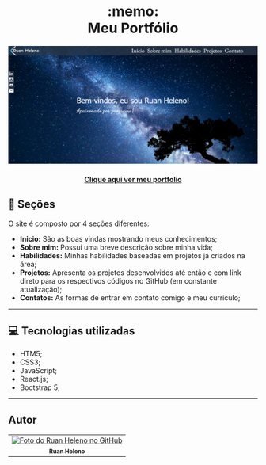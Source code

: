 <h1 align="center">
  :memo:<br>Meu Portfólio
</h1>

![Resultado final do projeto](./src//Assets/Images/preview.png)

<h4 align="center"><a href="https://ruanheleno.github.io/">Clique aqui ver meu portfolio</a></h4>

## :notebook: Seções

O site é composto por 4 seções diferentes:

- **Inicio:** São as boas vindas mostrando meus conhecimentos;
- **Sobre mim:** Possui uma breve descrição sobre minha vida;
- **Habilidades:** Minhas habilidades baseadas em projetos já criados na área;
- **Projetos:** Apresenta os projetos desenvolvidos até então e com link direto para os respectivos códigos no GitHub (em constante atualização);
- **Contatos:** As formas de entrar em contato comigo e meu currículo;

---

## :computer: Tecnologias utilizadas

- HTM5;
- CSS3;
- JavaScript;
- React.js;
- Bootstrap 5;

---

## Autor<br>

<table>
  <tr>
    <td align="center">
      <a href="https://github.com/ruanHeleno">
        <img 
            src="https://github.com/RuanHeleno.png" 
            width="100px;" 
            alt="Foto do Ruan Heleno no GitHub" 
        /> <br />
        <sub> <b>Ruan Heleno</b> </sub>
      </a>
    </td>
  </tr>
</table>
